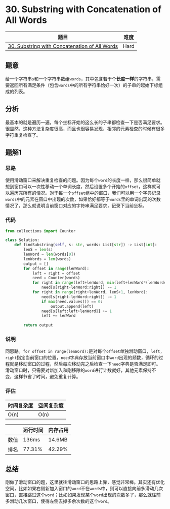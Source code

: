 # 30. Substring with Concatenation of All Words

| 题目 | 难度 |
| ---- | ---- |
| [30. Substring with Concatenation of All Words](https://leetcode.com/problems/substring-with-concatenation-of-all-words/) | Hard |

## 题意

给一个字符串`s`和一个字符串数组`words`，其中包含若干个**长度一样**的字符串，需要返回所有满足条件（包含`words`中的所有字符串恰好一次）的子串的起始下标组成的列表。

## 分析

最基本的就是遍历一遍，每个坐标开始的这么长的子串都检查一下是否满足要求。很显然，这种方法复杂度很高，而且也很容易发现，相邻的元素检查的时候有很多字符重复检查了。

## 题解1

### 思路

使用滑动窗口来解决重复检查的问题。因为每个`word`的长度一样，那么很简单就想到窗口可以一次性移动一个单词长度，然后设置多个开始的`offset`，这样就可以遍历完所有的情况。对于每一个`offset`组中的窗口，我们可以用一个字典记录`words`中的元素在窗口中出现的次数，如果恰好都等于`words`里的单词出现的次数情况了，那么就说明当前窗口对应的字符串满足要求，记录下当前坐标。

### 代码

```python
from collections import Counter

class Solution:
    def findSubstring(self, s: str, words: List[str]) -> List[int]:
        lenS = len(s)
        lenWord = len(words[0])
        lenWords = len(words)
        output = []
        for offset in range(lenWord):
            left = right = offset
            need = Counter(words)
            for right in range(left+lenWord, min(left+lenWord*(lenWords-1), lenS)+1, lenWord):
                need[s[right-lenWord:right]] -= 1
            for right in range(right+lenWord, lenS+1, lenWord):
                need[s[right-lenWord:right]] -= 1
                if max(need.values()) == 0:
                    output.append(left)
                need[s[left:left+lenWord]] += 1
                left += lenWord
        
        return output
```

### 说明

同思路。`for offset in range(lenWord):`是对每个`offset`单独滑动窗口，`left, right`指定当前窗口的位置，`need`字典存放当前窗口中`word`出现的频数，循环的过程就是移动窗口的过程，然后每次移动完之后检查一下`need`字典是否满足即可。滑动窗口时，只需要对新加入和刚移除的`word`进行计数就好，其他元素保持不变，这样节省了时间，避免重复计算。

### 评估

| 时间复杂度 | 空间复杂度 |
| ---- | ---- |
| O(n) | O(n) |

| | 运行时间 | 内存占用 |
| ---- | ---- | ---- |
| 数值 | 136ms | 14.6MB |
| 排名 | 77.31% | 42.29% |

## 总结

刚做了滑动窗口的题，这里就往滑动窗口的思路上靠，感觉非常棒。其实还有优化空间，比如如果右侧新加入窗口的`word`不在`words`中，则可以直接向前多滑动几次窗口，直接跳过这个`word`；比如如果发现某个`word`出现的次数多了，那么就往前多滑动几次窗口，使得左侧去掉多余次数的这个`word`。
